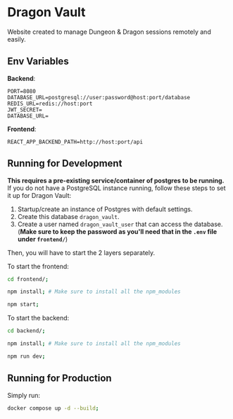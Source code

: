 # Dragon Vault

Website created to manage Dungeon & Dragon sessions remotely and easily.

## Env Variables

__Backend__:
```env
PORT=8080
DATABASE_URL=postgresql://user:password@host:port/database
REDIS_URL=redis://host:port
JWT_SECRET=
DATABASE_URL=
```

__Frontend__:
```env
REACT_APP_BACKEND_PATH=http://host:port/api
```

## Running for Development

__This requires a pre-existing service/container of postgres to be running.__
If you do not have a PostgreSQL instance running, follow these steps to set it up for Dragon Vault:

1. Startup/create an instance of Postgres with default settings.
2. Create this database `dragon_vault`.
3. Create a user named `dragon_vault_user` that can access the database. (__Make sure to keep the password as you'll need that in the `.env` file under `frontend/`__) 

Then, you will have to start the 2 layers separately.

To start the frontend:
```bash
cd frontend/;

npm install; # Make sure to install all the npm_modules

npm start;
```

To start the backend:
```bash
cd backend/;

npm install; # Make sure to install all the npm_modules

npm run dev;
```

## Running for Production

Simply run:

```bash
docker compose up -d --build;
```

